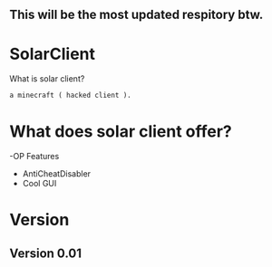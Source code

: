 This will be the most updated respitory btw.
---
# SolarClient
What is solar client?
```
a minecraft ( hacked client ).
```
# What does solar client offer?
-OP Features
- AntiCheatDisabler
- Cool GUI
# Version
Version 0.01
---
